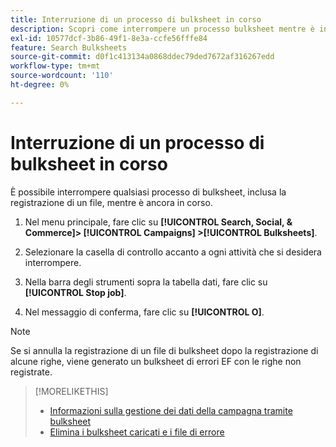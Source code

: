 ```yaml
---
title: Interruzione di un processo di bulksheet in corso
description: Scopri come interrompere un processo bulksheet mentre è in corso.
exl-id: 10577dcf-3b86-49f1-8e3a-ccfe56fffe84
feature: Search Bulksheets
source-git-commit: d0f1c413134a0868ddec79ded7672af316267edd
workflow-type: tm+mt
source-wordcount: '110'
ht-degree: 0%

---
```


# Interruzione di un processo di bulksheet in corso

È possibile interrompere qualsiasi processo di bulksheet, inclusa la registrazione di un file, mentre è ancora in corso.

1. Nel menu principale, fare clic su **[!UICONTROL Search, Social, & Commerce]> [!UICONTROL Campaigns] >[!UICONTROL Bulksheets]**.

1. Selezionare la casella di controllo accanto a ogni attività che si desidera interrompere.

1. Nella barra degli strumenti sopra la tabella dati, fare clic su **[!UICONTROL Stop job]**.

1. Nel messaggio di conferma, fare clic su **[!UICONTROL O]**.

>[!NOTE]
>
>Se si annulla la registrazione di un file di bulksheet dopo la registrazione di alcune righe, viene generato un bulksheet di errori EF con le righe non registrate.

>[!MORELIKETHIS]
>
>* [Informazioni sulla gestione dei dati della campagna tramite bulksheet](bulksheet-about.md)
>* [Elimina i bulksheet caricati e i file di errore](bulksheet-delete.md)
